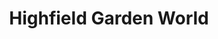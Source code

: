 ---
title: "Highfield Garden World"
url: /gloucester/highfield-garden-world/
shop: Garten-Center
---